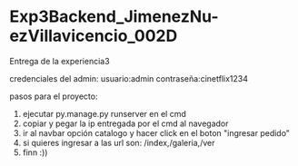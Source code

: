 # Exp3Backend_JimenezNu-ezVillavicencio_002D
Entrega de la experiencia3

credenciales del admin:
usuario:admin
contraseña:cinetflix1234


pasos para el proyecto:
1) ejecutar py.manage.py runserver en el cmd
2) copiar y pegar la ip entregada por el cmd al navegador
3) ir al navbar opción  catalogo y hacer click en el boton "ingresar pedido"
4) si quieres ingresar a las url son: /index,/galeria,/ver
5) finn :))
